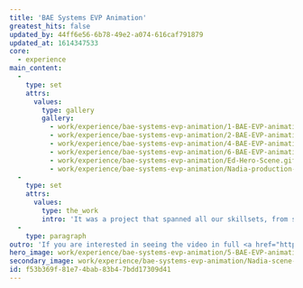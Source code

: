 ```yaml
---
title: 'BAE Systems EVP Animation'
greatest_hits: false
updated_by: 44ff6e56-6b78-49e2-a074-616caf791879
updated_at: 1614347533
core:
  - experience
main_content:
  -
    type: set
    attrs:
      values:
        type: gallery
        gallery:
          - work/experience/bae-systems-evp-animation/1-BAE-EVP-animation.jpg
          - work/experience/bae-systems-evp-animation/2-BAE-EVP-animation.jpg
          - work/experience/bae-systems-evp-animation/4-BAE-EVP-animation.jpg
          - work/experience/bae-systems-evp-animation/6-BAE-EVP-animation.jpg
          - work/experience/bae-systems-evp-animation/Ed-Hero-Scene.gif
          - work/experience/bae-systems-evp-animation/Nadia-production-mobile.gif
  -
    type: set
    attrs:
      values:
        type: the_work
        intro: 'It was a project that spanned all our skillsets, from scriptwriting to character design and illustration, to animation, editing and sound. The resulting explainer video gives employees the knowledge to enhance their work life experience, and the tools to ensure the company knows how to attract, retain, engage and motivate its people. By creating a story around the EVP, we were able to ‘show not tell’ its details and benefits, creating an engaging experience that injects charm and warmth into the BAE Systems brand. '
  -
    type: paragraph
outro: 'If you are interested in seeing the video in full <a href="https://thinkcreative.uk.com/contact/">get in touch</a> with us!'
hero_image: work/experience/bae-systems-evp-animation/5-BAE-EVP-animation.jpg
secondary_image: work/experience/bae-systems-evp-animation/Nadia-scene-4.gif
id: f53b369f-81e7-4bab-83b4-7bdd17309d41
---
```

